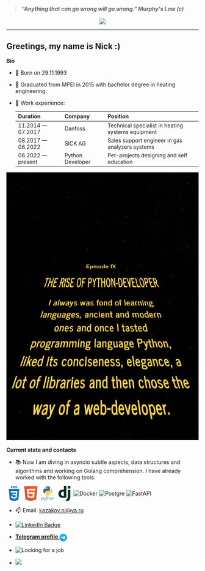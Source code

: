 
> ***"Anything that can go wrong will go wrong." Murphy's Law (c)***

 <div align="center">
  <img src="https://media.giphy.com/media/qgQUggAC3Pfv687qPC/giphy.gif" align="center"> </img>
  </div>
  
  ---
 
## Greetings, my name is Nick :)

**Bio**
- :baby: Born on 29.11.1993
- :school: Graduated from MPEI in 2015 with bachelor degree in heating engineering.
- :office: Work experience:

     | Duration          | Company       | Position      |
     | -------------     | ------------- | ------------- |
     | 11.2014 — 07.2017 | Danfoss       | Technical specialist in heating systems equipment |
     | 08.2017 — 06.2022 | SICK AG       | Sales support engineer in gas analyzers systems|
     | 06.2022 — present | Python Developer       | Pet-projects designing and self education|

 <img src="https://github.com/KazakNi/KazakNi/blob/e9d5a5e1063f3bbba6be86c089924341967162f8/starwars.png" title="Django" alt="Django" width="1100" height="700"/>


**Current state and contacts**
- 📚 Now I am diving in asyncio subtle aspects, data structures and algorithms and working on Golang comprehension. I have already worked with the following tools: <br>
<div>
  <img src="https://github.com/devicons/devicon/blob/master/icons/css3/css3-plain-wordmark.svg"  title="CSS3" alt="CSS" width="40" height="40" align="center"/>
  <img src="https://github.com/devicons/devicon/blob/master/icons/html5/html5-original.svg" title="HTML5" alt="HTML" width="40" height="40" align="center"/>
  <img src="https://github.com/devicons/devicon/blob/master/icons/python/python-original-wordmark.svg" title="Python" alt="Python" width="40" height="40" align="center"/>
  <img src="https://github.com/devicons/devicon/blob/master/icons/django/django-plain.svg" title="Django" alt="Django" width="40" height="40" align="center"/>
  <img src="https://user-images.githubusercontent.com/25181517/117207330-263ba280-adf4-11eb-9b97-0ac5b40bc3be.png" title="Docker" alt="Docker" width="45" height="45" align="center"/>
  <img src="https://user-images.githubusercontent.com/25181517/117208740-bfb78400-adf5-11eb-97bb-09072b6bedfc.png" title="PostgreSQL" alt="Postgre" width="55" height="55" align="center"/>
  <img src="https://fastapi.tiangolo.com/img/logo-margin/logo-teal.png" alt="FastAPI" width="120" height="50" align="center"/>
</div>

- 📫 Email: [kazakov.ni@ya.ru](mailto:kazakov.ni@ya.ru)

- <a href="https://www.linkedin.com/in/nikita-kazakov-b9b180104">
    <img src="https://img.shields.io/badge/LinkedIn-blue?style=for-the-badge&logo=linkedin&logoColor=white" alt="LinkedIn Badge" align="center"/>
  </a>
- <a href="https://t.me/kazakni"> **Telegram profile**
    <img src="https://github.com/KazakNi/KazakNi/blob/0e9c9b4999ff522282f3a7c2b9058cab47f9bbb7/telegram.png" alt="Telegram" align="center" width="20" height="20"/>
  </a> 
- ![Looking for a job](https://img.shields.io/badge/-Looking%20for%20a%20job-green?style=&logo=github&logoColor=black)



-   ![](https://komarev.com/ghpvc/?username=KazakNi&color=blueviolet)
